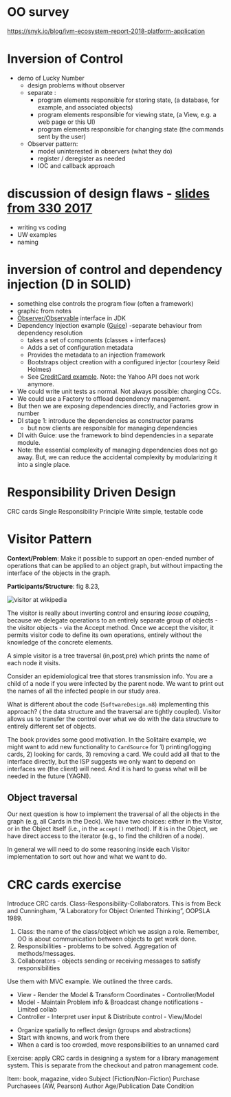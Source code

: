 # OO survey
https://snyk.io/blog/jvm-ecosystem-report-2018-platform-application

# Inversion of Control
- demo of Lucky Number
    + design problems without observer
    + separate :
        + program elements responsible for storing state, (a database, for example, and associated objects)
        + program elements responsible for viewing state, (a View, e.g. a web page or this UI)
        + program elements responsible for changing state (the commands sent by the user)
    - Observer pattern:
        + model uninterested in observers (what they do)
        + register / deregister as needed
        + IOC and callback approach

# discussion of design flaws - [slides from 330 2017](https://github.com/SENG330/course/blob/master/lectures/ooprinciples%20copy.pdf)
+ writing vs coding
+ UW examples
+ naming

# inversion of control and dependency injection (D in SOLID)
- something else controls the program flow (often a framework)
- graphic from notes
- [Observer/Observable](https://docs.oracle.com/javase/8/docs/api/index.html?java/util/Observable.html) interface in JDK
- Dependency Injection example  ([Guice](https://github.com/google/guice/wiki/Motivation))
    -separate behaviour from dependency resolution
    + takes a set of components (classes + interfaces) 
    + Adds a set of configuration metadata
    + Provides the metadata to an injection framework
    + Bootstraps object creation with a configured injector (courtesy Reid Holmes)
    + See [CreditCard example](https://github.com/caplin/Guice-Example.git). Note: the Yahoo API does not work anymore.
- We could write unit tests as normal. Not always possible: charging CCs.
- We could use a Factory to offload dependency management.
- But then we are exposing dependencies directly, and Factories grow in number
- DI stage 1: introduce the dependencies as constructor params
    + but now clients are responsible for managing dependencies
- DI with Guice: use the framework to bind dependencies in a separate module.
- Note: the essential complexity of managing dependencies does not go away. But, we can reduce the accidental complexity by modularizing it into a single place.

# Responsibility Driven Design
CRC cards
Single Responsibility Principle
Write simple, testable code

# Visitor Pattern

**Context/Problem**: Make it possible to support an open-ended number of operations that can be applied to an object graph, but without impacting the interface of the objects in the graph.

**Participants/Structure**: fig 8.23, 

![visitor at wikipedia](https://upload.wikimedia.org/wikipedia/en/thumb/e/eb/Visitor_design_pattern.svg/430px-Visitor_design_pattern.svg.png)

The visitor is really about inverting control and ensuring *loose coupling*, because we delegate operations to an entirely separate group of objects - the visitor objects - via the Accept method. Once we accept the visitor, it permits visitor code to define its own operations, entirely without the knowledge of the concrete elements. 

A simple visitor is a tree traversal (in,post,pre) which prints the name of each node it visits. 

Consider an epidemiological tree that stores transmission info. You are a child of a node if you were infected by the parent node. We want to print out the names of all the infected people in our study area. 

What is different about the code (`SoftwareDesign.m8`) implementing this approach? ( the data structure and the traversal are tightly coupled). Visitor allows us to transfer the control over what we do with the data structure to entirely different set of objects.

The book provides some good motivation. In the Solitaire example, we might want to add new functionality to `CardSource` for 1) printing/logging cards, 2) looking for cards, 3) removing a card. We could add all that to the interface directly, but the ISP suggests we only want to depend on interfaces we (the client) will need. And it is hard to guess what will be needed in the future (YAGNI). 

## Object traversal

Our next question is how to implement the traversal of all the objects in the graph (e.g, all Cards in the Deck). We have two choices: either in the Visitor, or in the Object itself (i.e., in the `accept()` method). If it is in the Object, we have direct access to the iterator (e.g., to find the children of a node). 

In general we will need to do some reasoning inside each Visitor implementation to sort out how and what we want to do. 

# CRC cards exercise

Introduce CRC cards. Class-Responsibility-Collaborators. This is from Beck and Cunningham, “A Laboratory for Object Oriented Thinking”, OOPSLA 1989.

1. Class: the name of the class/object which we assign a role. Remember, OO is about communication between objects to get work done.
2. Responsibilities - problems to be solved. Aggregation of methods/messages.
3. Collaborators - objects sending or receiving messages to satisfy responsibilities

Use them with MVC example. We outlined the three cards.
- View - Render the Model & Transform Coordinates - Controller/Model
- Model - Maintain Problem info & Broadcast change notifications - Limited collab
- Controller - Interpret user input & Distribute control - View/Model

* Organize spatially to reflect design (groups and abstractions)
* Start with knowns, and work from there
* When a card is too crowded, move responsibilities to an unnamed card

Exercise: apply CRC cards in designing a system for a library management system. This is separate from the checkout and patron management code.

Item: book, magazine, video
Subject (Fiction/Non-Fiction)
Purchase
Purchasees (AW, Pearson)
Author
Age/Publication Date
Condition